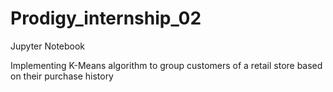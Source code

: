 # Prodigy_internship_02
Jupyter Notebook

Implementing K-Means algorithm to group customers of a retail store based on their purchase history
